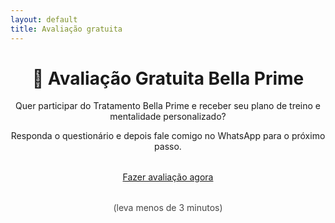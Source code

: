```yaml
---
layout: default
title: Avaliação gratuita
---
```


<div class="container" style="text-align:center;">
  <h1>🧠 Avaliação Gratuita Bella Prime </h1>
  <p>Quer participar do Tratamento Bella Prime e receber seu plano de treino e mentalidade personalizado?</p>
  <p>Responda o questionário e depois fale comigo no WhatsApp para o próximo passo.</p>

  <div style="margin:2rem 0;">
    <a class="btn" href="https://docs.google.com/forms/d/e/1FAIpQLSc5gYXFmf8mT6ELaK2sm5b2i02Pd3EpLW-1i3Ko0ODGajbngw/viewform?usp=header" target="_blank">
      Fazer avaliação agora
    </a>
  </div>

  <p style="opacity:.8;">(leva menos de 3 minutos)</p>
</div>
